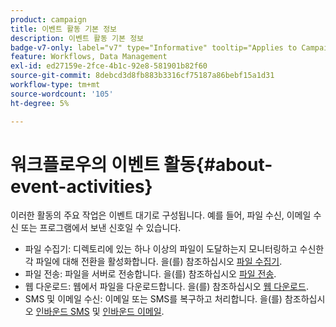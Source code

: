 ```yaml
---
product: campaign
title: 이벤트 활동 기본 정보
description: 이벤트 활동 기본 정보
badge-v7-only: label="v7" type="Informative" tooltip="Applies to Campaign Classic v7 only"
feature: Workflows, Data Management
exl-id: ed27159e-2fce-4b1c-92e8-581901b82f60
source-git-commit: 8debcd3d8fb883b3316cf75187a86bebf15a1d31
workflow-type: tm+mt
source-wordcount: '105'
ht-degree: 5%

---
```


# 워크플로우의 이벤트 활동{#about-event-activities}



이러한 활동의 주요 작업은 이벤트 대기로 구성됩니다. 예를 들어, 파일 수신, 이메일 수신 또는 프로그램에서 보낸 신호일 수 있습니다.

* 파일 수집기: 디렉토리에 있는 하나 이상의 파일이 도달하는지 모니터링하고 수신한 각 파일에 대해 전환을 활성화합니다. 을(를) 참조하십시오 [파일 수집기](file-collector.md).
* 파일 전송: 파일을 서버로 전송합니다. 을(를) 참조하십시오 [파일 전송](file-transfer.md).
* 웹 다운로드: 웹에서 파일을 다운로드합니다. 을(를) 참조하십시오 [웹 다운로드](web-download.md).
* SMS 및 이메일 수신: 이메일 또는 SMS를 복구하고 처리합니다. 을(를) 참조하십시오 [인바운드 SMS](inbound-sms.md) 및 [인바운드 이메일](inbound-emails.md).
